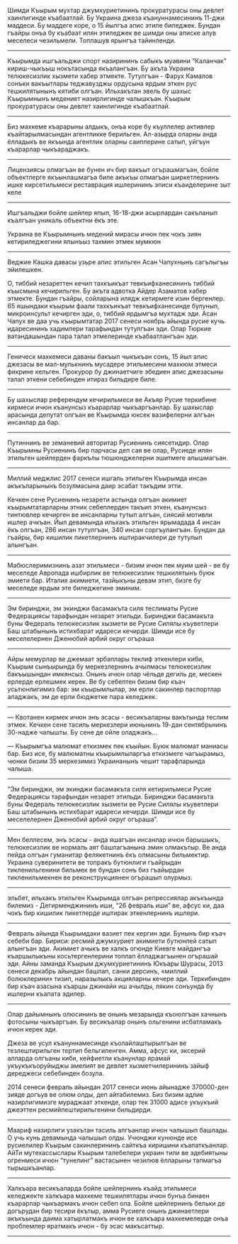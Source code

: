 Шимди Къырым мухтар джумхуриетининъ прокуратурасы оны девлет хаинлигинде къабаатлай.
Бу Украина джеза къануннамесининъ 11-джи маддеси.
Бу маддеге коре, о 15 йылгъа апис этиле биледжек.
Бундан гъайры онъа бу къабаат илян этиледжек ве шимди оны аписке алув меселеси чезильмели.
Топлашув ярынгъа тайинленди.

---

Къырымда ишгъальджи спорт назирининъ сабыкъ муавини “Каланчак” кириш-чыкъыш нокътасында якъалангъан.
Бу акъта Украина телюкесизлик хызмети хабер этмекте.
Тутулгъан - Фарух Камалов сонъки вакъытлары теджавузджы ордусына ярдым эткен рус тешкилятынынъ кятиби олгъан.
Ильхакътан эвель бу шахыс Къырымнынъ медениет назирлигинде чалышкъан.
Къырым прокуратурасы оны девлет хаинлигинде къабаатлай.

---

Биз махкеме къарарыны алдыкъ, онъа коре бу къуллелер активлер къайтарылмасындан агентликке берильген.
Ал-азырда оларны анда ёлладыкъ ве якъында агентлик оларны саиплерине сатып, уйгъун къарарлар чыкъараджакъ.

---

Лицензиясы олмагъан ве бунен ич бир вакъыт огърашмагъан, бойле объектлерге якъынлашмагъа биле акъкъы олмагъан ширкетлернинъ ишке кирсетильмеси реставрация ишлерининъ эписи къаиделерине зыт келе

---

Ишгъальджи бойле шейлер япып, 16-18-джи асырлардан сакъланып къалгъан уникаль объектни ёкъ эте.

Украина ве Къырымнынъ медений мирасы ичюн пек чокъ зиян кетириледжегини ялынъыз тахмин этмек мумкюн

---

Веджие Кашка давасы узьре апис этильген Асан Чапухнынъ сагълыгъы эйилешкен.

О, тиббий незареттен кечип тахкъикъат тевкъифханесининъ тиббий къысмына кечирильген.
Бу акъта адвотка Айдер Азаматов хабер этмекте.
Бундан гъайры, сойларына илядж кетирмеге изин бергенлер.
65 яшындаки къырым фаали тахкъикъат тевкъифханесинде булунып, микроинсульт кечирген эди, о, тиббий ярдымгъа мухтадж эди.
Асан Чапух ве даа учь къырымтатар 2017 сенеси ноябрь айында русие кучь идаресининъ хадимлери тарафындан тутулгъан эди.
Олар Тюркие ватандашындан пара талап этмелеринде къабаатлангъан эди.

---

Геническ махкемеси даваны бакъып чыкъкъан сонъ, 15 йыл апис джезасы ве мал-мулькнинъ мусадере этильмесини махкюм этмеси фикрине кельген.
Прокурор бу джинаетчиге эбедиен апис джезасыны талап эткени себебинден итираз бильдире биле. 

---

Бу шахыслар референдум кечирильмеси ве Акъяр Русие теркибине кирмеси ичюн къанунсыз къарарлар чыкъаргъанлар.
Бу шахыслар арасында депутат олгъан ве Къырымда юксек вазифелерни алгъан инсанлар да бар.

---

Путиннинъ ве земаневий авторитар Русиенинъ сиясетидир.
Олар Къырымны Русиенинъ бир парчасы деп сая ве олар, Русиеде илян этильген шейлерден фаркълы тюшюнджелерни эшитмеге алышмагъан. 

---

Миллий меджлис 2017 сенеси ишгаль этильген Къырымда инсан акъкъларынынъ бозулмасына даир эсабат такъдим этти.

Кечкен сене Русиенинъ незарети астында олгъан акимиет къырымтатарларны этник себеплерден такъип эткен, къанунсыз тинтювлер кечирген ве инсанларны тутып алгъан, сиясий мотивли ишлер ачкъан.
Йыл девамында ильхакъ этильген ярымадада 4 инсан ёкъ олгъан, 286 инсан тутулгъан, 340 инсан соргъулангъан.
Бундан да гъайры, бир кишилик пикетлернинъ иштиракчилери де тутулып алынгъан.

---

Мабюслеримизнинъ азат этильмеси - бизим ичюн пек муим шей - ве бу меселеде Авропада ишбирлик ве телюкесизлик тешкилятынъ буюк эмиети бар.
Италия акимиети, тазйыкъны девам этип, бизге бу меселеде ярдым эте биледжегине эминим.

---

Эм биринджи, эм экинджи басамакъта силя теслиматы Русие Федерациясы тарафындан незарет этильди.
Биринджи басамакъта буны Федераль телюкесизлик хызмети ве Русие Силялы къуветлери Баш штабынынъ истихбарат идареси кечирди.
Шимди исе бу меселелернен Дженюбий арбий округ огъраша

---

Айры мемурлар ве джемаат эрбаплары теклиф эткенлери киби, Къырым сынъырында бу меркезлернинъ ачылмасы телюкесизлик бакъышындан имкянсыз.
Онынъ ичюн олар чёльде дегиль де, мескен ерлерде ерлешмек керек.
Ве бу себептен бизим бир къач усьтюнлигимиз бар: эм къырымлылар, эм ерли сакинлер паспортлар аладжакъ, эм де ерли бюджетке пара келеджек.

---

— Квотанен кирмек ичюн энъ эсасы - весикъаларны вакътында теслим этмек.
Кечкен сене тасиль меркезлери июньнинъ 19-дан сентябрьнинъ 30-надже чалышты.
Бу сене де ойле оладжакъ…

— Къырымгъа малюмат еткизмек пек къыйын.
Буюк малюмат маниасы бар.
Биз исе, бу малюматны къырымлыларгъа еткизмеге чагъырамыз, чюнки бизим 35 меркезимиз Украинанынъ чешит тарафларында чалыша.

---

“Эм биринджи, эм экинджи басамакъта силя кетирильмеси Русие Федерациясы тарафындан незарет этильди.
Биринджи басамакъта буны Федераль телюкесизлик хызмети ве Русие Силялы къуветлери Баш штабынынъ истихбарат идареси кечирди.
Шимди исе бу меселелернен Дженюбий арбий округ огъраша”.

---

Мен беллесем, энъ эсасы - анда яшагъан инсанлар ичюн барышыкъ, телюкесизлик ве нормаль аят башлагъанына эмин олмакътыр.
Ве анда пейда олгъан гуманитар фелякетнинъ ёкъ олмасыны бильмектир.
Украина суверинитети ве топракъ бутюнлиги гъайрыдан тикленильгенини бильмек ве бундан сонъ биз гъайырдан тикленильмекнен ве реконструкциянен огърашып олурмыз.

---

эльбет, ильхакъ этильген Къырымда олгъан репрессиялар акъкъында билемиз - Дегирменджининъ иши, “26 февраль иши” ве, афсус ки, даа чокъ бир кишилик пикетлерде иштирак эткенлернинъ ишлери.

---

Февраль айында Къырымдаки вазиет пек кергин эди.
Бунынъ бир къач себеби бар.
Бириси: ресмий джумхуриет акимиети бутюнлей сатып алынгъан эди.
Акимиет ачыкъ ве халкъ огюнде Киевге майдангъа къаршылыкъны косьтергенлерини топлап ёлладжагъынен огърашай эди.
Айны заманда Къырым джумхуриетининъ Юкъары Шурасы, 2013 сенеси декабрь айындан башлап, санки дерсинъ, «миллий болюклерини» тизип, наразылыкъ акцияларны кечере эди.
Теркибинден бир къач азасына къаршы джинайи иш ачылды, лякин сонъунда бу ишлерни къапата эдилер.

---

Олар дайымнынъ олюсининъ ве онынъ мезарында къоюлгъан хачнынъ фотосыны чыкъаргъан.
Бу весикъалар онынъ ольгенини исбатламакъ ичюн керек эди.

Джеза ве усул къануннамесинде къолайлаштырылгъан ве тезлештирильген тертип бельгиленген.
Амма, афсус ки, эксерий алларда олгъаны киби, кейфиетли къанунлар ярамай укъукъкъоруйыджы амелият ве девлет хызметчилерининъ зайыф дереджеси себебинден бозула.

2014 сенеси февраль айындан 2017 сенеси июнь айынадже 370000-ден зияде догъув ве олюм олды, деп айтабилемиз.
Биз бизим адлие назирлигимизге мураджаат эткенде, олар тек 31000 адисе укъукъий джеэттен ресмийлештирильгенини бильдирди.

---

Маариф назирлиги узакътан тасиль алгъанлар ичюн чалышып башлады.
О учь кунь девамында чалышып олды.
Учюнджи кунюнде исе русиелилер Къырым сакинлерининъ сайткъа киришини къапаткъанлар.
АйТи мутехассыслары Къырым талебелери украин тили ве эдебиятыны огренмеси ичюн “тунелинг” вастасынен чезилюв ёлларыны тапмагъа тырышкъанлар.

---

Халкъара весикъаларда бойле шейлернинъ къайд этильмеси келеджекте халкъара махкеме тешкилятлары ичюн бунъа бинаен къарарлар чыкъармакъ ичюн себеп ола. 
Бойле шейлернинъ бельки де догърудан бир тесири ёкътыр, амма Русиеге онынъ джинаетлери акъкъында даима хатырлатмакъ ичюн ве халкъара махкемелерде онъа проблемлер яратмакъ ичюн - бу эсас макъсаттыр.

---
